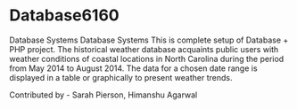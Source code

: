 # Database6160
Database Systems
Database Systems This is complete setup of Database + PHP project. The historical weather database acquaints public users with weather conditions of coastal locations in North Carolina during the period from May 2014 to August 2014. The data for a chosen date range is displayed in a table or graphically to present weather trends.

Contributed by - 
Sarah Pierson, Himanshu Agarwal 
